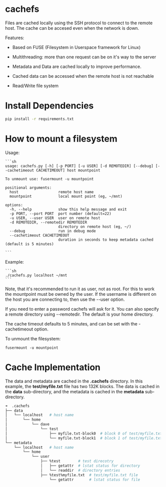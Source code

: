 cachefs
=======

Files are cached locally using the SSH protocol to connect to the remote host.
The cache can be accesed even when the network is down.

Features:

  - Based on FUSE (Filesystem in Userspace framework for Linux)

  - Multithreading: more than one request can be on it's way to the
    server

  - Metadata and Data are cached locally to improve performance.

  - Cached data can be accessed when the remote host is not reachable

  - Read/Write file system

Install Dependencies
====================

```sh
pip install -r requirements.txt
```

How to mount a filesystem
=========================

Usage:

    ```sh
    usage: cachefs.py [-h] [-p PORT] [-u USER] [-d REMOTEDIR] [--debug] [--cachetimeout CACHETIMEOUT] host mountpoint

    To unmount use: fusermount -u mountpoint

    positional arguments:
      host                  remote host name
      mountpoint            local mount point (eg, ~/mnt)

    options:
      -h, --help            show this help message and exit
      -p PORT, --port PORT  port number (default=22)
      -u USER, --user USER  user on remote host
      -d REMOTEDIR, --remotedir REMOTEDIR
                            directory on remote host (eg, ~/)
      --debug               run in debug mode
      --cachetimeout CACHETIMEOUT
                            duration in seconds to keep metadata cached (default is 5 minutes)

    ```

Example:

    ```sh
    ./cachefs.py localhost ~/mnt
    ```

Note, that it's recommended to run it as user, not as root.  For this
to work the mountpoint must be owned by the user.  If the username is
different on the host you are connecting to, then use the --user option.

If you need to enter a password cachefs will ask for it. 
You can also specify a remote directory using --remotedir.  The default
is your home directory.

The cache timeout defaults to 5 minutes, and can be set with the -cachetimeout option.

To unmount the filesystem:

    fusermount -u mountpoint

Cache Implementation
====================

The data and metadata are cached in the **.cachefs** directory.  In this example, the **test/myfile.txt** file has two 132K blocks.  The data is cached in the **data** sub-directory, and the metadata is cached in the **metadata** sub-directory.

```sh
➜  .cachefs
├── data
│   └── localhost   # host name
│       └── home
│           └── dave
│               └── test
│                   ├── myfile.txt-block0  # block 0 of test/myfile.txt
│                   └── myfile.txt-block1  # block 1 of test/myfile.txt
└── metadata
    └── localhost   # host name
        └── home
            └── user                
                ├── %test        # test direcotry
                │   ├── getattr  # lstat status for directory
                │   └── readdir  # directory entries
                ├── %test%myfile.txt  # test/myfile.txt file
                    └── getattr       # lstat status for file                

```

